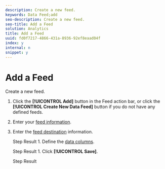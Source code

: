```yaml
---
description: Create a new feed.
keywords: Data Feed;add
seo-description: Create a new feed.
seo-title: Add a Feed
solution: Analytics
title: Add a Feed
uuid: fd0f7217-4866-431a-8936-92ef8eaad04f
index: y
internal: n
snippet: y
---
```


# Add a Feed

Create a new feed.

1. Click the **[!UICONTROL Add]** button in the Feed action bar, or click the **[!UICONTROL Create New Data Feed]** button if you do not have any defined feeds.
1. Enter your [feed information](../../../export/analytics-data-feed/c-data-feed-actions/r-feed-information.md#reference_70C0349F6F594152A634DA098717DBCA).

1. Enter the [feed destination](../../../export/analytics-data-feed/c-data-feed-actions/r-feed-destination.md#reference_77A63788FA284AD6AC5B29F2300CE995) information.

   Step Result 1. Define the [data columns](../../../export/analytics-data-feed/c-df-contents/r-data-column-definitions.md#reference_F522E997D9FF486EA28A27B25763F204).

   Step Result 1. Click **[!UICONTROL Save]**.

   Step Result 
